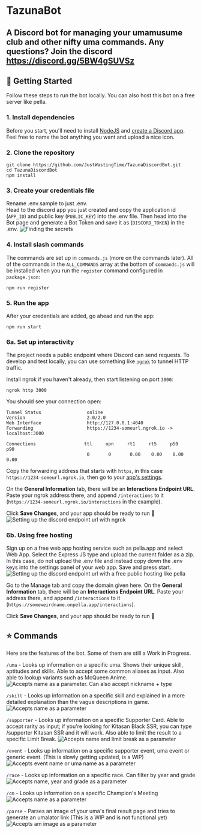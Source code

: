 # TazunaBot

A Discord bot for managing your umamusume club and other nifty uma commands. 
Any questions? Join the discord https://discord.gg/5BW4gSUVSz
---

## 🚀 Getting Started
Follow these steps to run the bot locally. You can also host this bot on a free server like pella.



### 1. Install dependencies
Before you start, you'll need to install [NodeJS](https://nodejs.org/en/download/) and [create a Discord app](https://discord.com/developers/applications). Feel free to name the bot anything you want and upload a nice icon.

### 2. Clone the repository
```
git clone https://github.com/JustWastingTime/TazunaDiscordBot.git
cd TazunaDiscordBot
npm install
```

### 3. Create your credentials file
Rename .env.sample to just .env.  
Head to the discord app you just created and copy the application id (`APP_ID`) and public key (`PUBLIC_KEY`) into the .env file. Then head into the Bot page and generate a Bot Token and save it as (`DISCORD_TOKEN`) in the .env.
![Finding the secrets](./assets/readmeimg/tutorial01.png)


### 4. Install slash commands

The commands are set up in `commands.js` (more on the commands later). All of the commands in the `ALL_COMMANDS` array at the bottom of `commands.js` will be installed when you run the `register` command configured in `package.json`:

```
npm run register
```

### 5. Run the app

After your credentials are added, go ahead and run the app:

```
npm run start
```

### 6a. Set up interactivity

The project needs a public endpoint where Discord can send requests. To develop and test locally, you can use something like [`ngrok`](https://ngrok.com/) to tunnel HTTP traffic.

Install ngrok if you haven't already, then start listening on port `3000`:

```
ngrok http 3000
```

You should see your connection open:

```
Tunnel Status                 online
Version                       2.0/2.0
Web Interface                 http://127.0.0.1:4040
Forwarding                    https://1234-someurl.ngrok.io -> localhost:3000

Connections                  ttl     opn     rt1     rt5     p50     p90
                              0       0       0.00    0.00    0.00    0.00
```

Copy the forwarding address that starts with `https`, in this case `https://1234-someurl.ngrok.io`, then go to your [app's settings](https://discord.com/developers/applications).

On the **General Information** tab, there will be an **Interactions Endpoint URL**. Paste your ngrok address there, and append `/interactions` to it (`https://1234-someurl.ngrok.io/interactions` in the example).

Click **Save Changes**, and your app should be ready to run 🚀
![Setting up the discord endpoint url with ngrok](./assets/readmeimg/tutorial02.png)

### 6b. Using free hosting
Sign up on a free web app hosting service such as pella.app and select Web App. Select the Express JS type and upload the current folder as a zip. In this case, do not upload the .env file and instead copy down the .env keys into the settings panel of your web app. Save and press start.  
![Setting up the discord endpoint url with a free public hosting like pella](./assets/readmeimg/tutorial03.png)

Go to the Manage tab and copy the domain given here. On the **General Information** tab, there will be an **Interactions Endpoint URL**. Paste your address there, and append `/interactions` to it (`https://someweirdname.onpella.app/interactions`).

Click **Save Changes**, and your app should be ready to run 🚀


## ⭐ Commands
Here are the features of the bot. Some of them are still a Work in Progress.  

`/uma` - Looks up information on a specific uma. Shows their unique skill, aptitudes and skills. Able to accept some common aliases as input. Also able to lookup variants such as McQueen Anime.
![Accepts name as a parameter. Can also accept nickname + type](./assets/readmeimg/tutorial05.png)

`/skill` - Looks up information on a specific skill and explained in a more detailed explanation than the vague descriptions in game.
![Accepts name as a parameter](./assets/readmeimg/tutorial06.png)

`/supporter` - Looks up information on a specific Supporter Card. Able to accept rarity as input; if you're looking for Kitasan Black SSR, you can type /supporter Kitasan SSR and it will work. Also able to limit the result to a specific Limit Break.
![Accepts name and limit break as a parameter](./assets/readmeimg/tutorial07.png)

`/event` - Looks up information on a specific supporter event, uma event or generic event. (This is slowly getting updated, is a WIP)
![Accepts event name or uma name as a parameter](./assets/readmeimg/tutorial08.png)

`/race` - Looks up information on a specific race. Can filter by year and grade
![Accepts name, year and grade as a parameter](./assets/readmeimg/tutorial09.png)

`/cm` - Looks up information on a specific Champion's Meeting
![Accepts name as a parameter](./assets/readmeimg/tutorial04.png)

`/parse` - Parses an image of your uma's final result page and tries to generate an umalator link (This is a WIP and is not functional yet)
![Accepts am image as a parameter](./assets/readmeimg/tutorial10.png)